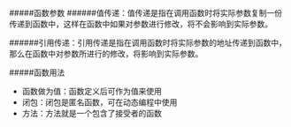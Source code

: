 #####函数参数
######值传递：值传递是指在调用函数时将实际参数复制一份传递到函数中，这样在函数中如果对参数进行修改，将不会影响到实际参数。

######引用传递：引用传递是指在调用函数时将实际参数的地址传递到函数中，那么在函数中对参数所进行的修改，将影响到实际参数。

#####函数用法
- 函数做为值：函数定义后可作为值来使用
- 闭包：闭包是匿名函数，可在动态编程中使用
- 方法：方法就是一个包含了接受者的函数


